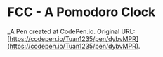 # FCC - A Pomodoro Clock
 _A Pen created at CodePen.io. Original URL: [https://codepen.io/Tuan1235/pen/dybvMPR](https://codepen.io/Tuan1235/pen/dybvMPR).

 